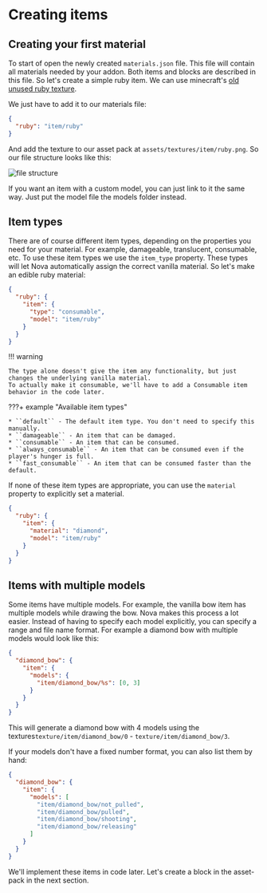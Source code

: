 # Creating items

## Creating your first material

To start of open the newly created ``materials.json`` file. This file will contain all materials needed by your addon.
Both
items and blocks are described in this file. So let's create a simple ruby item. We can use minecraft's [old unused ruby
texture](https://i.imgur.com/VW3UMqh.png).

We just have to add it to our materials file:

```json title="materials.json"
{
  "ruby": "item/ruby"
}
```

And add the texture to our asset pack at ``assets/textures/item/ruby.png``. So our file structure looks like this:

![file structure](https://i.imgur.com/GVf5LHf.png)

If you want an item with a custom model, you can just link to it the same way. Just put the model file the models folder
instead.

## Item types

There are of course different item types, depending on the properties you need for your material. For example,
damageable,
translucent, consumable, etc. To use these item types we use the ``item_type`` property. These types will let Nova automatically
assign the correct vanilla material. So let's make an edible ruby material:

```json title="materials.json"
{
  "ruby": {
    "item": {
      "type": "consumable",
      "model": "item/ruby"
    }
  }
}
```

!!! warning

    The type alone doesn't give the item any functionality, but just changes the underlying vanilla material.  
    To actually make it consumable, we'll have to add a Consumable item behavior in the code later.

???+ example "Available item types"

    * ``default`` - The default item type. You don't need to specify this manually.
    * ``damageable`` - An item that can be damaged.
    * ``consumable`` - An item that can be consumed.
    * ``always_consumable`` - An item that can be consumed even if the player's hunger is full.
    * ``fast_consumable`` - An item that can be consumed faster than the default.

If none of these item types are appropriate, you can use the ``material`` property to explicitly set a material.

```json title="materials.json"
{
  "ruby": {
    "item": {
      "material": "diamond",
      "model": "item/ruby"
    }
  }
}
```

## Items with multiple models

Some items have multiple models. For example, the vanilla bow item has multiple models while drawing the bow. Nova makes
this process a lot easier. Instead of having to specify each model explicitly, you can specify a range and file name
format.
For example a diamond bow with multiple models would look like this:

```json title="materials.json"
{
  "diamond_bow": {
    "item": {
      "models": {
        "item/diamond_bow/%s": [0, 3]
      }
    }
  }
}
```

This will generate a diamond bow with 4 models using the textures``texture/item/diamond_bow/0`` -
``texture/item/diamond_bow/3``.

If your models don't have a fixed number format, you can also list them by hand:

```json title="materials.json"
{
  "diamond_bow": {
    "item": {
      "models": [
        "item/diamond_bow/not_pulled",
        "item/diamond_bow/pulled",
        "item/diamond_bow/shooting",
        "item/diamond_bow/releasing"
      ]
    }
  }
}
```

We'll implement these items in code later. Let's create a block in the asset-pack in the next section.